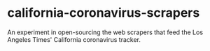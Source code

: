 # california-coronavirus-scrapers

An experiment in open-sourcing the web scrapers that feed the Los Angeles Times' California coronavirus tracker.
